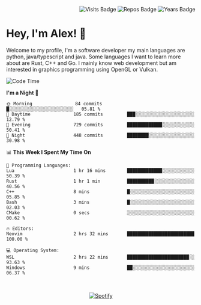 <p align="right">
  <img src="https://badges.pufler.dev/visits/Alextibtab/Alextibtab" alt="Visits Badge">
  <img src="https://badges.pufler.dev/repos/Alextibtab/" alt="Repos Badge">
  <img src="https://badges.pufler.dev/years/Alextibtab/" alt="Years Badge">
</p>

<h1 align="left">Hey, I'm Alex! 💽 </h1>

Welcome to my profile, I'm a software developer my main languages are python, java/typescript and java. Some languages I want to learn more about are Rust, C++ and Go. I mainly know web development but am interested in graphics programming using OpenGL or Vulkan.

<!--START_SECTION:waka-->
![Code Time](http://img.shields.io/badge/Code%20Time-24%20hrs%2042%20mins-blue)

**I'm a Night 🦉** 

```text
🌞 Morning                84 commits          █░░░░░░░░░░░░░░░░░░░░░░░░   05.81 % 
🌆 Daytime                185 commits         ███░░░░░░░░░░░░░░░░░░░░░░   12.79 % 
🌃 Evening                729 commits         █████████████░░░░░░░░░░░░   50.41 % 
🌙 Night                  448 commits         ████████░░░░░░░░░░░░░░░░░   30.98 % 
```


📊 **This Week I Spent My Time On** 

```text
💬 Programming Languages: 
Lua                      1 hr 16 mins        █████████████░░░░░░░░░░░░   50.39 % 
Rust                     1 hr 1 min          ██████████░░░░░░░░░░░░░░░   40.56 % 
C++                      8 mins              █░░░░░░░░░░░░░░░░░░░░░░░░   05.85 % 
Bash                     3 mins              █░░░░░░░░░░░░░░░░░░░░░░░░   02.03 % 
CMake                    0 secs              ░░░░░░░░░░░░░░░░░░░░░░░░░   00.62 % 

🔥 Editors: 
Neovim                   2 hrs 32 mins       █████████████████████████   100.00 % 

💻 Operating System: 
WSL                      2 hrs 22 mins       ███████████████████████░░   93.63 % 
Windows                  9 mins              ██░░░░░░░░░░░░░░░░░░░░░░░   06.37 % 
```


<!--END_SECTION:waka-->
&nbsp;<div align="center">
  [![Spotify](https://spotify-now-playing-wine-six.vercel.app/api/spotify?border_color=ffffff)](https://open.spotify.com/user/pmo1v2ejnt42kgp5jar5drtag)
</div>

